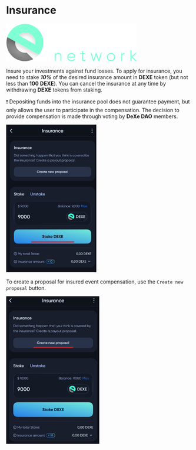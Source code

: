# Insurance

![Logo](../img/logoDeXe.svg)

Insure your investments against fund losses. To apply for insurance, you need to stake ***10%*** of the desired insurance amount in **DEXE** token (but not less than **100** **DEXE**). You can cancel the insurance at any time by withdrawing **DEXE** tokens from staking.

❗ Depositing funds into the insurance pool does not guarantee payment, but only allows the user to participate in the compensation. The decision to provide compensation is made through voting by **DeXe DAO** members.

<img src="../img/userGuideInsurance/userGuideImg_InsuranceStake.png" height="400" />

To create a proposal for insured event compensation, use the `Create new proposal` button.

<img src="../img/userGuideInsurance/userGuideImg_InsuranceCreate.png" height="400" />

